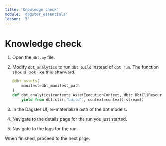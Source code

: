 ```yaml
---
title: 'Knowledge check'
module: 'dagster_essentials'
lesson: '3'
---
```


# Knowledge check

1. Open the `dbt.py` file.

2. Modify `dbt_analytics` to run `dbt build` instead of `dbt run`. The function should look like this afterward:

   ```python
   @dbt_assets(
       manifest=dbt_manifest_path
   )
   def dbt_analytics(context: AssetExecutionContext, dbt: DbtCliResource):
       yield from dbt.cli(["build"], context=context).stream()
   ```

3. In the Dagster UI, re-materialize both of the dbt models.

4. Navigate to the details page for the run you just started.

5. Navigate to the logs for the run.

When finished, proceed to the next page.
